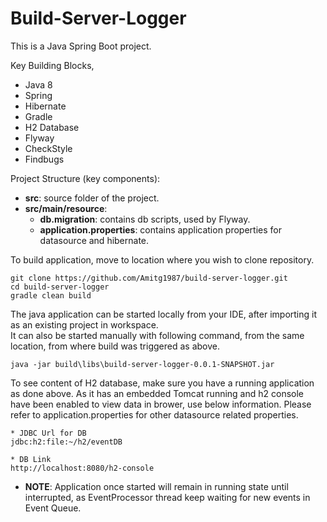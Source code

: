 
Build-Server-Logger
===================










This is a Java Spring Boot project.

Key Building Blocks,

* Java 8
* Spring
* Hibernate
* Gradle
* H2 Database
* Flyway
* CheckStyle
* Findbugs

Project Structure (key components):
* **src**: source folder of the project.
* **src/main/resource**:
  * **db.migration**: contains db scripts, used by Flyway.
  * **application.properties**: contains application properties for datasource and hibernate.

To build application, move to location where you wish to clone repository.
```
git clone https://github.com/Amitg1987/build-server-logger.git
cd build-server-logger
gradle clean build
```  

The java application can be started locally from your IDE, after importing it as an existing project in workspace.  
It can also be started manually with following command, from the same location, from where build was triggered as above.
```
java -jar build\libs\build-server-logger-0.0.1-SNAPSHOT.jar
```

To see content of H2 database, make sure you have a running application as done above.
As it has an embedded Tomcat running and h2 console have been enabled to view data in brower, use below information.
Please refer to application.properties for other datasource related properties.
```
* JDBC Url for DB
jdbc:h2:file:~/h2/eventDB

* DB Link 
http://localhost:8080/h2-console
```

* **NOTE**: Application once started will remain in running state until interrupted, 
as EventProcessor thread keep waiting for new events in Event Queue.
